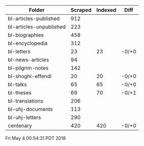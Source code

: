 | Folder                         | Scraped | Indexed |      Diff |
| ------------------------------ | ------- | ------- | --------- |
| bl-articles-published          |     912 |         |           |
| bl-articles-unpublished        |     223 |         |           |
| bl-biographies                 |     458 |         |           |
| bl-encyclopedia                |     312 |         |           |
| bl-letters                     |      23 |      23 |     -0/+0 |
| bl-news-articles               |      94 |         |           |
| bl-pilgrim-notes               |     142 |         |           |
| bl-shoghi-effendi              |      20 |      20 |     -0/+0 |
| bl-talks                       |      65 |      65 |     -0/+0 |
| bl-theses                      |      69 |      70 |     -0/+1 |
| bl-translations                |     206 |         |           |
| bl-uhj-documents               |     113 |         |           |
| bl-uhj-letters                 |     290 |         |           |
| centenary                      |     420 |     420 |     -0/+0 |

Fri May  4 00:54:31 PDT 2018
